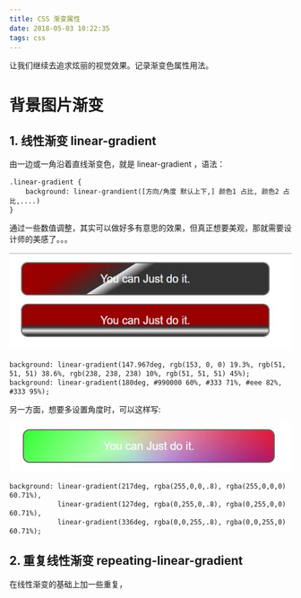```yaml
---
title: CSS 渐变属性
date: 2018-05-03 10:22:35
tags: css
---
```


让我们继续去追求炫丽的视觉效果。记录渐变色属性用法。

<!-- more -->

# 背景图片渐变

## 1. 线性渐变 linear-gradient

由一边或一角沿着直线渐变色，就是 linear-gradient ，语法：

```
.linear-gradient {
    background: linear-grandient([方向/角度 默认上下,] 颜色1 占比, 颜色2 占比,....)
}
```

通过一些数值调整，其实可以做好多有意思的效果，但真正想要美观，那就需要设计师的美感了。。。

![](./2018-05-03-css-gradient/01.jpg)

```
background: linear-gradient(147.967deg, rgb(153, 0, 0) 19.3%, rgb(51, 51, 51) 38.6%, rgb(238, 238, 238) 10%, rgb(51, 51, 51) 45%);
background: linear-gradient(180deg, #990000 60%, #333 71%, #eee 82%, #333 95%); 
```

另一方面，想要多设置角度时，可以这样写:

![](./2018-05-03-css-gradient/02.jpg)

```
background: linear-gradient(217deg, rgba(255,0,0,.8), rgba(255,0,0,0) 60.71%),
            linear-gradient(127deg, rgba(0,255,0,.8), rgba(0,255,0,0) 60.71%),
            linear-gradient(336deg, rgba(0,0,255,.8), rgba(0,0,255,0) 60.71%);
```

## 2. 重复线性渐变 repeating-linear-gradient

在线性渐变的基础上加一些重复，
